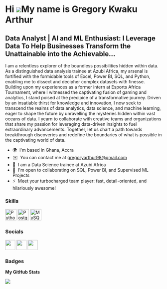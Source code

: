 Hi ![](https://user-images.githubusercontent.com/18350557/176309783-0785949b-9127-417c-8b55-ab5a4333674e.gif)My name is Gregory Kwaku Arthur
============================================================================================================================================

Data Analyst | AI and ML Enthusiast: **I Leverage Data To Help Businesses Transform the Unattainable into the Achievable...**
-----------------------------------

I am a relentless explorer of the boundless possibilities hidden within data. As a distinguished data analysis trainee at Azubi Africa, my arsenal is fortified with the formidable tools of Excel, Power BI, SQL, and Python, enabling me to dissect and decipher complex datasets with finesse. Building upon my experiences as a former intern at Esports Africa Tournament, where I witnessed the captivating fusion of gaming and analytics, I stand poised at the precipice of a transformative journey. Driven by an insatiable thirst for knowledge and innovation, I now seek to transcend the realms of data analytics, data science, and machine learning, eager to shape the future by unravelling the mysteries hidden within vast oceans of data. I yearn to collaborate with creative teams and organizations that share my passion for leveraging data-driven insights to fuel extraordinary advancements. Together, let us chart a path towards breakthrough discoveries and redefine the boundaries of what is possible in the captivating world of data.

* 🌍  I'm based in Ghana, Accra
* ✉️  You can contact me at [gregoryarthur98@gmail.com](mailto:gregoryarthur98@gmail.com)
* 🧠  I am a Data Science trainee at Azubi Africa
* 🤝  I'm open to collaborating on SQL, Power BI, and Supervised ML Projects
* ⚡  Meet your turbocharged team player: fast, detail-oriented, and hilariously awesome!

### Skills


<p align="left">
<a href="https://www.python.org/" target="_blank" rel="noreferrer"><img src="https://raw.githubusercontent.com/danielcranney/readme-generator/main/public/icons/skills/python-colored.svg" width="36" height="36" alt="Python" /></a>
<a href="https://www.postgresql.org/" target="_blank" rel="noreferrer"><img src="https://raw.githubusercontent.com/danielcranney/readme-generator/main/public/icons/skills/postgresql-colored.svg" width="36" height="36" alt="PostgreSQL" /></a>
<a href="https://www.mysql.com/" target="_blank" rel="noreferrer"><img src="https://raw.githubusercontent.com/danielcranney/readme-generator/main/public/icons/skills/mysql-colored.svg" width="36" height="36" alt="MySQL" /></a>
</p>


### Socials

<p align="left"> <a href="https://www.github.com/Greg-Art" target="_blank" rel="noreferrer"><img src="https://raw.githubusercontent.com/danielcranney/readme-generator/main/public/icons/socials/github.svg" width="32" height="32" /></a> <a href="https://www.linkedin.com/in/gregory-kwaku-arthur-b68a28252/" target="_blank" rel="noreferrer"><img src="https://raw.githubusercontent.com/danielcranney/readme-generator/main/public/icons/socials/linkedin.svg" width="32" height="32" /></a> <a href="http://www.medium.com/@gregoryarthur98" target="_blank" rel="noreferrer"><img src="https://raw.githubusercontent.com/danielcranney/readme-generator/main/public/icons/socials/medium.svg" width="32" height="32" /></a></p>

### Badges

<b>My GitHub Stats</b>

<a href="http://www.github.com/Greg-Art"><img src="https://github-readme-streak-stats.herokuapp.com/?user=Greg-Art&stroke=ffffff&background=1c1917&ring=0891b2&fire=0891b2&currStreakNum=ffffff&currStreakLabel=0891b2&sideNums=ffffff&sideLabels=ffffff&dates=ffffff&hide_border=true" /></a>
